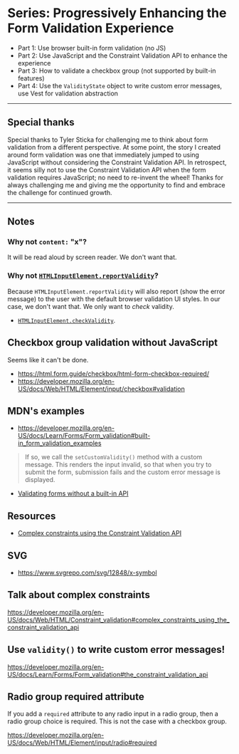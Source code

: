 # Series: Progressively Enhancing the Form Validation Experience

- Part 1: Use browser built-in form validation (no JS)
- Part 2: Use JavaScript and the Constraint Validation API to enhance the experience
- Part 3: How to validate a checkbox group (not supported by built-in features)
- Part 4: Use the `ValidityState` object to write custom error messages, use Vest for validation abstraction

---

## Special thanks

Special thanks to Tyler Sticka for challenging me to think about form validation from a different perspective. At some point, the story I created around form validation was one that immediately jumped to using JavaScript without considering the Constraint Validation API. In retrospect, it seems silly not to use the Constraint Validation API when the form validation requires JavaScript; no need to re-invent the wheel! Thanks for always challenging me and giving me the opportunity to find and embrace the challenge for continued growth.

---

## Notes

### Why not `content:` "x"?

It will be read aloud by screen reader. We don't want that.

### Why not [`HTMLInputElement.reportValidity`](https://developer.mozilla.org/en-US/docs/Web/API/HTMLInputElement/reportValidity)?

Because `HTMLInputElement.reportValidity` will also report (show the error message) to the user with the default browser validation UI styles. In our case, we don't want that. We only want to _check_ validity.

- [`HTMLInputElement.checkValidity`](https://developer.mozilla.org/en-US/docs/Web/API/HTMLInputElement/checkValidity).

## Checkbox group validation without JavaScript

Seems like it can't be done.

- https://html.form.guide/checkbox/html-form-checkbox-required/
- https://developer.mozilla.org/en-US/docs/Web/HTML/Element/input/checkbox#validation

## MDN's examples

- https://developer.mozilla.org/en-US/docs/Learn/Forms/Form_validation#built-in_form_validation_examples

> If so, we call the `setCustomValidity()` method with a custom message. This
> renders the input invalid, so that when you try to submit the form, submission
> fails and the custom error message is displayed.

- [Validating forms without a built-in API](https://developer.mozilla.org/en-US/docs/Learn/Forms/Form_validation#validating_forms_without_a_built-in_api)

## Resources

- [Complex constraints using the Constraint Validation API](https://developer.mozilla.org/en-US/docs/Web/HTML/Constraint_validation#complex_constraints_using_the_constraint_validation_api)

## SVG

- https://www.svgrepo.com/svg/12848/x-symbol

## Talk about complex constraints

https://developer.mozilla.org/en-US/docs/Web/HTML/Constraint_validation#complex_constraints_using_the_constraint_validation_api

## Use `validity()` to write custom error messages!

https://developer.mozilla.org/en-US/docs/Learn/Forms/Form_validation#the_constraint_validation_api

## Radio group required attribute

If you add a `required` attribute to any radio input in a radio group, then a
radio group choice is required. This is not the case with a checkbox group.

https://developer.mozilla.org/en-US/docs/Web/HTML/Element/input/radio#required
